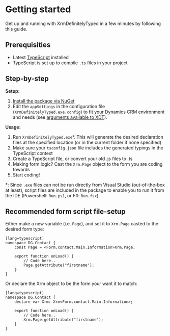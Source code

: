 Getting started
=================

Get up and running with XrmDefinitelyTyped in a few minutes by following this guide.

Prerequisities
--------------

* Latest [TypeScript](http://www.typescriptlang.org/index.html#download-links) installed
* TypeScript is set up to compile `.ts` files in your project


Step-by-step
------------

**Setup:**

1. [Install the package via NuGet](https://www.nuget.org/packages/Delegate.XrmDefinitelyTyped)
2. Edit the `appSettings` in the configuration file (`XrmDefinitelyTyped.exe.config`) to fit your Dynamics CRM environment and needs
   (see [arguments available to XDT](tool-usage.html)).


**Usage:**

1. Run `XrmDefinitelyTyped.exe`*. This will generate the desired declaration files at the specified location (or in the current folder if none specified)
3. Make sure your `tsconfig.json` file includes the generated typings in the TypeScript context
2. Create a TypeScript file, or convert your old .js files to .ts
4. Making form logic? Cast the `Xrm.Page` object to the form you are coding towards
5. Start coding!

*: Since `.exe` files can not be run directly from Visual Studio (out-of-the-box at least), script files are included in the package to enable you to run it from the IDE (Powershell: `Run.ps1`, or F#: `Run.fsx`).

Recommended form script file-setup
----------------------


Either make a new variable (i.e. `Page`), and set it to `Xrm.Page` casted to the desired form type:

    [lang=typescript]
    namespace DG.Contact {
        const Page = <Form.contact.Main.Information>Xrm.Page;

        export function onLoad() {
            // Code here..
            Page.getAttribute("firstname");
        }
    }

Or declare the Xrm object to be the form your want it to match:

    [lang=typescript]
    namespace DG.Contact {
        declare var Xrm: Xrm<Form.contact.Main.Information>;

        export function onLoad() {
            // Code here..
            Xrm.Page.getAttribute("firstname");
        }
    }

